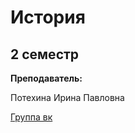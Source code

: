 # История

## 2 семестр

**Преподаватель:**

Потехина Ирина Павловна

[Группа вк](https://m.vk.com/kionk)
